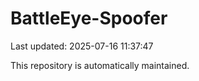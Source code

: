 # BattleEye-Spoofer

Last updated: 2025-07-16 11:37:47

This repository is automatically maintained.
